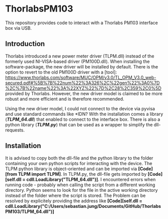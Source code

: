 # ThorlabsPM103
This repository provides code to interact with a Thorlabs PM103 interface box via USB.

## Introduction
Thorlabs introduced a new power meter driver (TLPM.dll) instead of the formerly used NI-VISA-based driver (PM100D.dll). When installing the software-package, the new driver will be installed by default. There is the option to revert to the old PM100D driver with a [tool]: https://www.thorlabs.com/software/MUC/OPM/v3.0/TL_OPM_V3.0_web-secured.pdf#%5B%7B%22num%22%3A326%2C%22gen%22%3A0%7D%2C%7B%22name%22%3A%22XYZ%22%7D%2C28%2C359%2C0%5D provided by Thorlabs. However, the new driver model is claimed to be more robust and more efficient and is therefore recommended.

Using the new driver model, I could not connect to the device via pyvisa and use standard commands like *IDN?
With the installation comes a library (***TLPM_64.dll***) that enabled to connect to the interface box. There is also a python library (***TLPM.py***) that can be used as a wrapper to simplify the dll-requests.

## Installation
It is advised to copy both the dll-file and the python library to the folder containing your own python scripts for interacting with the device. The TLPM python library is object-oriented and can be imported via **[Code][from TLPM import TLPM]**.
In TLPM.py, the dll-file gets imported by **[Code][self.dll = cdll.LoadLibrary("TLPM_64.dll")]**. I encountered errors when running code - probably when calling the script from a different working directory. Python seems to look for the file in the active working directory instead of the folder where the script is stored.
The Problem can be resolved by explicitely providing the address like **[Code][self.dll = cdll.LoadLibrary("C:/Users/sebastian.jung/Documents/GitHub/ThorlabsPM103/TLPM_64.dll")]**

